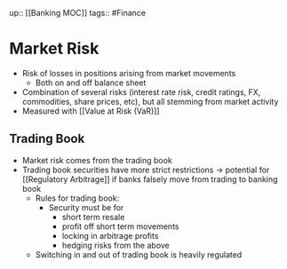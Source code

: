 up:: [[Banking MOC]]
tags:: #Finance 
# Market Risk
- Risk of losses in positions arising from market movements
	- Both on and off balance sheet
- Combination of several risks (interest rate risk, credit ratings, FX, commodities, share prices, etc), but all stemming from market activity 
- Measured with [[Value at Risk (VaR)]]

## Trading Book
- Market risk comes from the trading book
- Trading book securities have more strict restrictions -> potential for [[Regulatory Arbitrage]] if banks falsely move from trading to banking book
	- Rules for trading book:
		- Security must be for 
			- short term resale
			- profit off short term movements
			- locking in arbitrage profits
			- hedging risks from the above
	- Switching in and out of trading book is heavily regulated